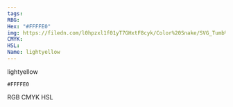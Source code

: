 ```yaml
---
tags:
RBG:
Hex: "#FFFFE0"
img: https://filedn.com/l0hpzxl1f01yT7GHxtF8cyk/Color%20Snake/SVG_Tumb%20Mass%20No%20Name/#FFFFE0.svg
CMYK:
HSL:
Name: lightyellow
---
```

lightyellow
```palette
#FFFFE0
```
RGB
CMYK
HSL